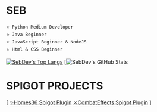 # SEB
```
⭐ Python Medium Developer
⭐ Java Beginner 
⭐ JavaScript Beginner & NodeJS
⭐ Html & CSS Beginner
```
[![SebDev's Top Langs](https://github-readme-stats.vercel.app/api/top-langs/?username=iSebDev)](https://github.com/iSebDev/iSebDev/blob/main/README.md)
[![SebDev's GitHub Stats](https://github-readme-stats.vercel.app/api?username=isebdev&show_icons=true&theme=dark#gh-dark-mode-only)

# SPIGOT PROJECTS

[
[✨Homes36 Spigot Plugin](https://www.spigotmc.org/resources/plugin.103207/)
[⚔CombatEffects Spigot Plugin](https://www.spigotmc.org/resources/plugin.105674/)
]
